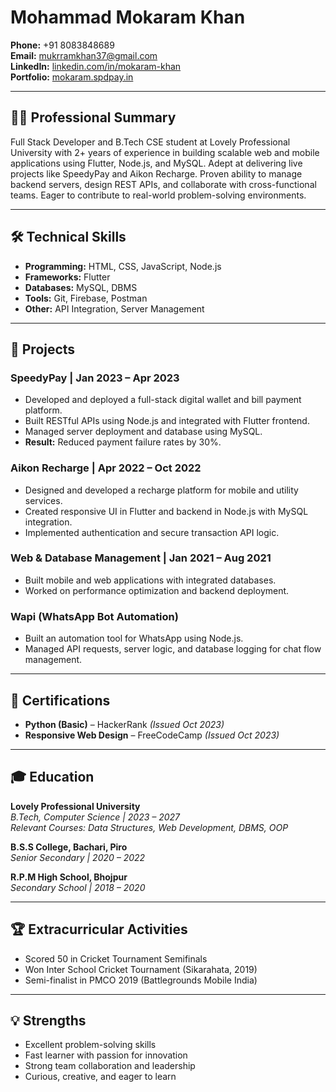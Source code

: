 # Mohammad Mokaram Khan

**Phone:** +91 8083848689  
**Email:** mukrramkhan37@gmail.com  
**LinkedIn:** [linkedin.com/in/mokaram-khan](https://www.linkedin.com/in/mokaram-khan/in)  
**Portfolio:** [mokaram.spdpay.in](https://mokaram.spdpay.in)

---

## 👨‍💻 Professional Summary

Full Stack Developer and B.Tech CSE student at Lovely Professional University with 2+ years of experience in building scalable web and mobile applications using Flutter, Node.js, and MySQL. Adept at delivering live projects like SpeedyPay and Aikon Recharge. Proven ability to manage backend servers, design REST APIs, and collaborate with cross-functional teams. Eager to contribute to real-world problem-solving environments.

---

## 🛠️ Technical Skills

- **Programming:** HTML, CSS, JavaScript, Node.js  
- **Frameworks:** Flutter  
- **Databases:** MySQL, DBMS  
- **Tools:** Git, Firebase, Postman  
- **Other:** API Integration, Server Management

---

## 🚀 Projects

### SpeedyPay | Jan 2023 – Apr 2023
- Developed and deployed a full-stack digital wallet and bill payment platform.
- Built RESTful APIs using Node.js and integrated with Flutter frontend.
- Managed server deployment and database using MySQL.
- **Result:** Reduced payment failure rates by 30%.

### Aikon Recharge | Apr 2022 – Oct 2022
- Designed and developed a recharge platform for mobile and utility services.
- Created responsive UI in Flutter and backend in Node.js with MySQL integration.
- Implemented authentication and secure transaction API logic.

### Web & Database Management | Jan 2021 – Aug 2021
- Built mobile and web applications with integrated databases.
- Worked on performance optimization and backend deployment.

### Wapi (WhatsApp Bot Automation)
- Built an automation tool for WhatsApp using Node.js.
- Managed API requests, server logic, and database logging for chat flow management.

---

## 📜 Certifications

- **Python (Basic)** – HackerRank *(Issued Oct 2023)*  
- **Responsive Web Design** – FreeCodeCamp *(Issued Oct 2023)*

---

## 🎓 Education

**Lovely Professional University**  
*B.Tech, Computer Science | 2023 – 2027*  
_Relevant Courses: Data Structures, Web Development, DBMS, OOP_

**B.S.S College, Bachari, Piro**  
*Senior Secondary | 2020 – 2022*

**R.P.M High School, Bhojpur**  
*Secondary School | 2018 – 2020*

---

## 🏆 Extracurricular Activities

- Scored 50 in Cricket Tournament Semifinals  
- Won Inter School Cricket Tournament (Sikarahata, 2019)  
- Semi-finalist in PMCO 2019 (Battlegrounds Mobile India)

---

## 💡 Strengths

- Excellent problem-solving skills  
- Fast learner with passion for innovation  
- Strong team collaboration and leadership  
- Curious, creative, and eager to learn
